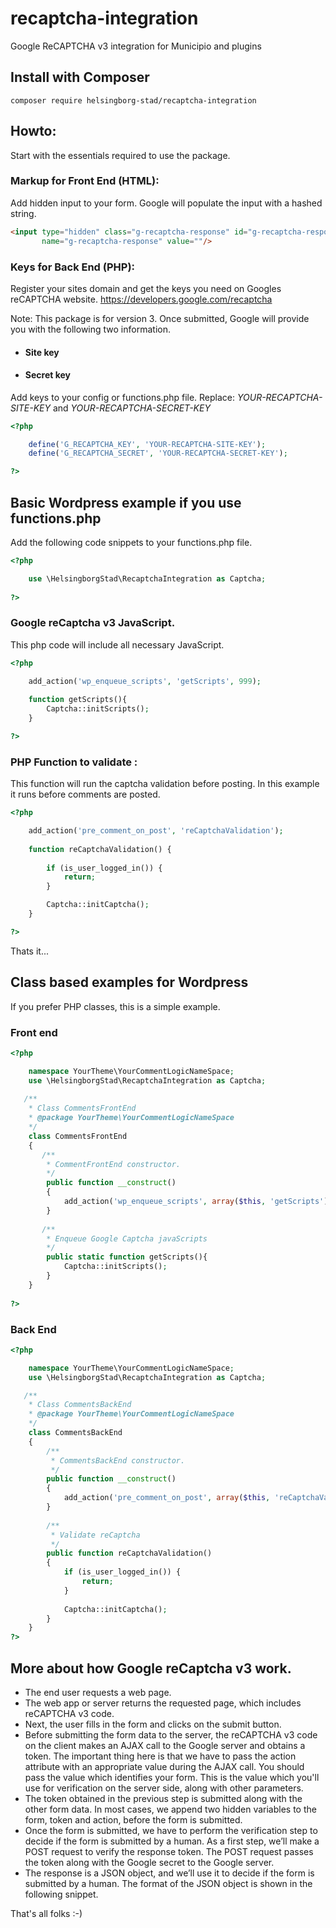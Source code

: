 # recaptcha-integration

Google ReCAPTCHA v3 integration for Municipio and plugins

## Install with Composer

``` composer require helsingborg-stad/recaptcha-integration ```

## Howto:
Start with the essentials required to use the package.

### Markup for Front End (HTML):
Add hidden input to your form. Google will populate the input with a hashed string.

```html
<input type="hidden" class="g-recaptcha-response" id="g-recaptcha-response"
       name="g-recaptcha-response" value=""/>
```
### Keys for Back End (PHP):

Register your sites domain and get the keys you need on Googles reCAPTCHA website.
https://developers.google.com/recaptcha

Note: This package is for version 3.
Once submitted, Google will provide you with the following two information.

- #### Site key
- #### Secret key

Add keys to your config or functions.php file. Replace: 
*YOUR-RECAPTCHA-SITE-KEY* and *YOUR-RECAPTCHA-SECRET-KEY*

```php
<?php

    define('G_RECAPTCHA_KEY', 'YOUR-RECAPTCHA-SITE-KEY');
    define('G_RECAPTCHA_SECRET', 'YOUR-RECAPTCHA-SECRET-KEY');

?>
```

## Basic Wordpress example if you use functions.php
Add the following code snippets to your functions.php file.

```php
<?php

    use \HelsingborgStad\RecaptchaIntegration as Captcha;
    
?>    
```

### Google reCaptcha v3 JavaScript.
This php code will include all necessary JavaScript.

```php
<?php

    add_action('wp_enqueue_scripts', 'getScripts', 999);
    
    function getScripts(){
        Captcha::initScripts();
    }

?>    
```

### PHP Function to validate :

This function will run the captcha validation before posting. In this example it runs before comments are posted.

```php
<?php 

    add_action('pre_comment_on_post', 'reCaptchaValidation');
    
    function reCaptchaValidation() {
        
        if (is_user_logged_in()) {
            return;
        }

        Captcha::initCaptcha();
    }

?>    
```

Thats it...

## Class based examples for Wordpress
If you prefer PHP classes, this is a simple example.
### Front end

```php
<?php

    namespace YourTheme\YourCommentLogicNameSpace;
    use \HelsingborgStad\RecaptchaIntegration as Captcha;
    
   /**
    * Class CommentsFrontEnd
    * @package YourTheme\YourCommentLogicNameSpace
    */
    class CommentsFrontEnd
    {
       /**
        * CommentFrontEnd constructor.
        */
        public function __construct()
        {
            add_action('wp_enqueue_scripts', array($this, 'getScripts'), 999);
        } 
        
       /**
        * Enqueue Google Captcha javaScripts
        */
        public static function getScripts(){
            Captcha::initScripts();
        }
    }    
        
?>    
```
### Back End
```php
<?php

    namespace YourTheme\YourCommentLogicNameSpace;
    use \HelsingborgStad\RecaptchaIntegration as Captcha;

   /**
    * Class CommentsBackEnd
    * @package YourTheme\YourCommentLogicNameSpace
    */
    class CommentsBackEnd
    {
        /**
         * CommentsBackEnd constructor.
         */
        public function __construct()
        {
            add_action('pre_comment_on_post', array($this, 'reCaptchaValidation'));
        }
        
        /**
         * Validate reCaptcha
         */
        public function reCaptchaValidation()
        {
            if (is_user_logged_in()) {
                return;
            }
    
            Captcha::initCaptcha();
        }
    }    
?>    
```

## More about how Google reCaptcha v3 work.

- The end user requests a web page.
- The web app or server returns the requested page, which includes reCAPTCHA v3 code.
- Next, the user fills in the form and clicks on the submit button.
- Before submitting the form data to the server, the reCAPTCHA v3 code on the client makes an AJAX call to the Google server and obtains a token. The important thing here is that we have to pass the action attribute with an appropriate value during the AJAX call. You should pass the value which identifies your form. This is the value which you'll use for verification on the server side, along with other parameters.
- The token obtained in the previous step is submitted along with the other form data. In most cases, we append two hidden variables to the form, token and action, before the form is submitted.
- Once the form is submitted, we have to perform the verification step to decide if the form is submitted by a human. As a first step, we’ll make a POST request to verify the response token. The POST request passes the token along with the Google secret to the Google server.
- The response is a JSON object, and we’ll use it to decide if the form is submitted by a human. The format of the JSON object is shown in the following snippet.

That's all folks :-)
